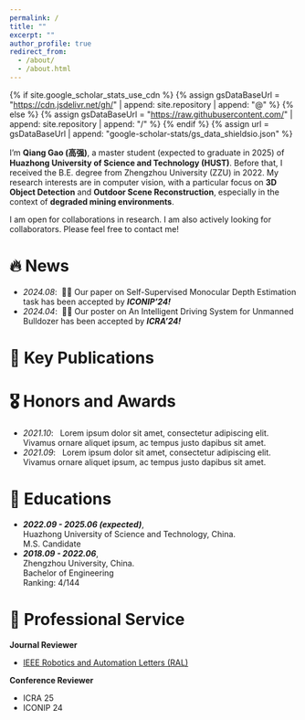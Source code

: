 ```yaml
---
permalink: /
title: ""
excerpt: ""
author_profile: true
redirect_from: 
  - /about/
  - /about.html
---
```


{% if site.google_scholar_stats_use_cdn %}
{% assign gsDataBaseUrl = "https://cdn.jsdelivr.net/gh/" | append: site.repository | append: "@" %}
{% else %}
{% assign gsDataBaseUrl = "https://raw.githubusercontent.com/" | append: site.repository | append: "/" %}
{% endif %}
{% assign url = gsDataBaseUrl | append: "google-scholar-stats/gs_data_shieldsio.json" %}

<span class='anchor' id='about-me'></span>


I’m **Qiang Gao (高强)**, a master student (expected to graduate in 2025) of **Huazhong University of Science and Technology (HUST)**. Before that, I received the B.E. degree from Zhengzhou University (ZZU) in 2022. My research interests are in computer vision, with a particular focus on **3D Object Detection** and **Outdoor Scene Reconstruction**, especially in the context of **degraded mining environments**.

I am open for collaborations in research. I am also actively looking for collaborators. Please feel free to contact me!

# 🔥 News
- *2024.08*: &nbsp;🎉🎉 Our paper on Self-Supervised Monocular Depth Estimation task has been accepted by ***ICONIP’24!***
- *2024.04*: &nbsp;🎉🎉 Our poster on An Intelligent Driving System for Unmanned Bulldozer has been accepted by ***ICRA’24!***

# 📝 Key Publications 

# 🎖 Honors and Awards
- *2021.10*: &nbsp; Lorem ipsum dolor sit amet, consectetur adipiscing elit. Vivamus ornare aliquet ipsum, ac tempus justo dapibus sit amet. 
- *2021.09*: &nbsp; Lorem ipsum dolor sit amet, consectetur adipiscing elit. Vivamus ornare aliquet ipsum, ac tempus justo dapibus sit amet. 

# 📖 Educations
- ***2022.09 - 2025.06 (expected)***,  
Huazhong University of Science and Technology, China.  
M.S. Candidate
- ***2018.09 - 2022.06***,  
Zhengzhou University, China.  
Bachelor of Engineering  
Ranking: 4/144

# 💬 Professional Service
**Journal Reviewer**
- [IEEE Robotics and Automation Letters (RAL)](https://www.ieee-ras.org/publications/ra-l)

**Conference Reviewer**
- ICRA 25
- ICONIP 24
 